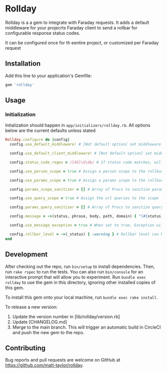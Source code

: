 # Rollday

Rollday is a a gem to integrate with Faraday requests. It adds a default middleware for your projecrts Faraday client to send a rollbar for configurable response status codes.

It can be configured once for th eentire project, or customized per Faraday request


## Installation

Add this line to your application's Gemfile:

```ruby
gem 'rollday'
```

## Usage

### Initialization

Intialization should happen in `app/initializers/rollday.rb`. All options below are the current defaults unless stated
```ruby
Rollday.configure do |config|
  config.use_default_middleware! # [Not default option] set middleware for all Faraday requests (Faraday.get(...))

  config.use_default_client_middleware! # [Not default option] set middleware for all Faraday clients.

  config.status_code_regex = /[45]\d\d$/ # If status code matches, will attempt to send a rollbar

  config.use_person_scope = true # Assign a person scope to the rollbar scope

  config.use_params_scope = true # Assign a params scope to the rollbar scope. Configured from Faraday params for request

  config.params_scope_sanitizer = [] # Array of Procs to sanitize params. Can remove params or call Rollbar::Scrubbers.scrub_value(*) to assign value

  config.use_query_scope = true # Assign the url queries to the scope

  config.params_query_sanitizer = [] # Array of Procs to sanitize query params. Can remove params or call Rollbar::Scrubbers.scrub_value(*) to assign value

  config.message = ->(status, phrase, body, path, domain) { "[#{status}]: #{domain} - #{path}" } # Message to set for the Rollbar item. Value can be a proc or a static message

  config.use_message_exception = true # When set to true, Exception will be used to establish a backtrace

  config.rollbar_level = ->(_status) { :warning } # Rollbar level can be configurable based on the status code
end
```

## Development

After checking out the repo, run `bin/setup` to install dependencies. Then, run
`rake rspec` to run the tests. You can also run `bin/console` for an interactive
prompt that will allow you to experiment. Run `bundle exec rollday` to use
the gem in this directory, ignoring other installed copies of this gem.

To install this gem onto your local machine, run `bundle exec rake install`.

To release a new version:

1. Update the version number in [lib/rollday/version.rb]
2. Update [CHANGELOG.md]
3. Merge to the main branch. This will trigger an automatic build in CircleCI
   and push the new gem to the repo.

## Contributing

Bug reports and pull requests are welcome on GitHub at
https://github.com/matt-taylor/rollday.

